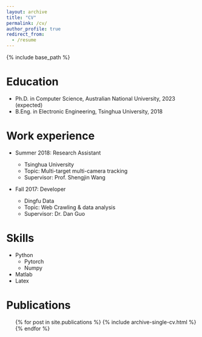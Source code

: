 ```yaml
---
layout: archive
title: "CV"
permalink: /cv/
author_profile: true
redirect_from:
  - /resume
---
```


{% include base_path %}

Education
======
* Ph.D. in Computer Science, Australian National University, 2023 (expected)
* B.Eng. in Electronic Engineering, Tsinghua University, 2018

Work experience
======
* Summer 2018: Research Assistant
  * Tsinghua University
  * Topic: Multi-target multi-camera tracking
  * Supervisor: Prof. Shengjin Wang

* Fall 2017: Developer
  * Dingfu Data
  * Topic: Web Crawling & data analysis
  * Supervisor: Dr. Dan Guo
  
Skills
======
* Python
  * Pytorch
  * Numpy
* Matlab
* Latex

Publications
======
  <ul>{% for post in site.publications %}
    {% include archive-single-cv.html %}
  {% endfor %}</ul>
  
<!-- Talks
======
  <ul>{% for post in site.talks %}
    {% include archive-single-talk-cv.html %}
  {% endfor %}</ul> -->
  
<!-- Teaching
======
  <ul>{% for post in site.teaching %}
    {% include archive-single-cv.html %}
  {% endfor %}</ul> -->
  
<!-- Service and leadership
======
* Currently signed in to 43 different slack teams -->
